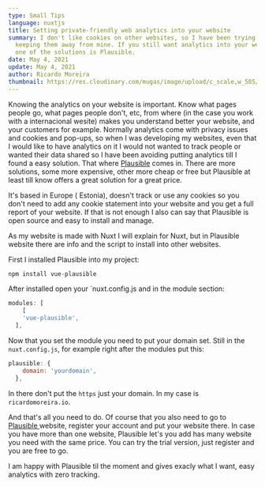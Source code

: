 ```yaml
---
type: Small Tips
language: nuxtjs
title: Setting private-friendly web analytics into your website
summary: I don't like cookies on other websites, so I have been trying to
  keeping them away from mine. If you still want analytics into your website,
  one of the solutions is Plausible.
date: May 4, 2021
update: May 4, 2021
author: Ricardo Moreira
thumbnail: https://res.cloudinary.com/mugas/image/upload/c_scale,w_585/v1620112631/pexels-pixabay-60504_dqiefq.jpg
---
```

Knowing the analytics on your website is important. Know what pages people go, what pages people don't, etc, from where (in the case you work with a internacional wesite) makes you understand better your website, and your customers for example.
Normally analytics come with privacy issues and cookies and pop-ups, so  when I was developing my websites, even that I would like to have analytics on it I would not wanted to track people or wanted their data shared so I have been avoiding putting analytics till I found a easy solution.
That where [Plausible](https://plausible.io/) comes in. There are more solutions, some more expensive, other more cheap or free but Plausible at least till know offers a great solution for a great price.

It's based in Europe ( Estonia), doesn't track or use any cookies so you don't need to add any cookie statement into your website and you get a full report of your website. If that is not enough I also can say that Plausible is open source and easy to install and manage.

As my website is made with Nuxt I will explain for Nuxt, but in Plausible website there are info and the script to install into other websites.

First I installed Plausible into my project:

```js
npm install vue-plausible
```

After installed open your `nuxt.config.js and in the module section:

```js
modules: [
    [
    'vue-plausible',
  ],
```

Now that you set the module you need to put your domain set. Still in the `nuxt.config.js`, for example right after the modules put this:

```js
plausible: {
    domain: 'yourdomain',
  },
```

In there don't put the `https` just your domain. In my case is `ricardomoreira.io`.

And that's all you need to do. Of course that you also need to go to [Plausible ](https://plausible.io/)website, register your account and put your website there. 
In case you have more than one website, Plausible let's you add has many website you need with the same price.
You can try the trial version, just register and you are free to go.

I am happy with Plausible til the moment and gives exacly what I want, easy analytics with zero tracking.

